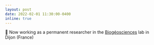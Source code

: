 ```yaml
---
layout: post
date: 2022-02-01 11:30:00-0400
inline: true
---
```


🎉 Now working as a permanent researcher in the <a href="https://biogeosciences.u-bourgogne.fr/en/home-page" target="_blank" >Biogéosciences</a> lab in Dijon (France)
